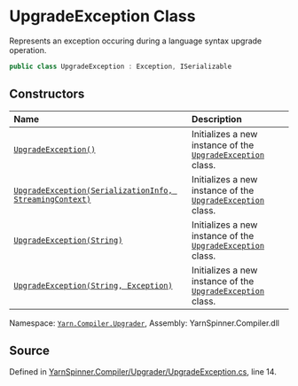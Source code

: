 # UpgradeException Class

Represents an exception occuring during a language syntax upgrade
operation.


```csharp
public class UpgradeException : Exception, ISerializable
```



## Constructors
|Name|Description|
|:---|:---|
|[`UpgradeException()`](/api/csharp/yarn.compiler.upgrader/upgradeexception._ctor.md)| Initializes a new instance of the [`UpgradeException`](/api/csharp/yarn.compiler.upgrader/upgradeexception.md) class. |
|[`UpgradeException(SerializationInfo, StreamingContext)`](/api/csharp/yarn.compiler.upgrader/upgradeexception._ctor-system.runtime.serialization.serializationinfo,system.runtime.serialization.streamingcontext-.md)| Initializes a new instance of the [`UpgradeException`](/api/csharp/yarn.compiler.upgrader/upgradeexception.md) class. |
|[`UpgradeException(String)`](/api/csharp/yarn.compiler.upgrader/upgradeexception._ctor-system.string-.md)| Initializes a new instance of the [`UpgradeException`](/api/csharp/yarn.compiler.upgrader/upgradeexception.md) class. |
|[`UpgradeException(String, Exception)`](/api/csharp/yarn.compiler.upgrader/upgradeexception._ctor-system.string,system.exception-.md)| Initializes a new instance of the [`UpgradeException`](/api/csharp/yarn.compiler.upgrader/upgradeexception.md) class. |
<div class="class-metadata">

Namespace: [`Yarn.Compiler.Upgrader`](/api/csharp/yarn.compiler.upgrader/README.md), Assembly: YarnSpinner.Compiler.dll
</div>

## Source
Defined in [YarnSpinner.Compiler/Upgrader/UpgradeException.cs](https://github.com/YarnSpinnerTool/YarnSpinner//blob/develop/YarnSpinner.Compiler/Upgrader/UpgradeException.cs#L14), line 14.
